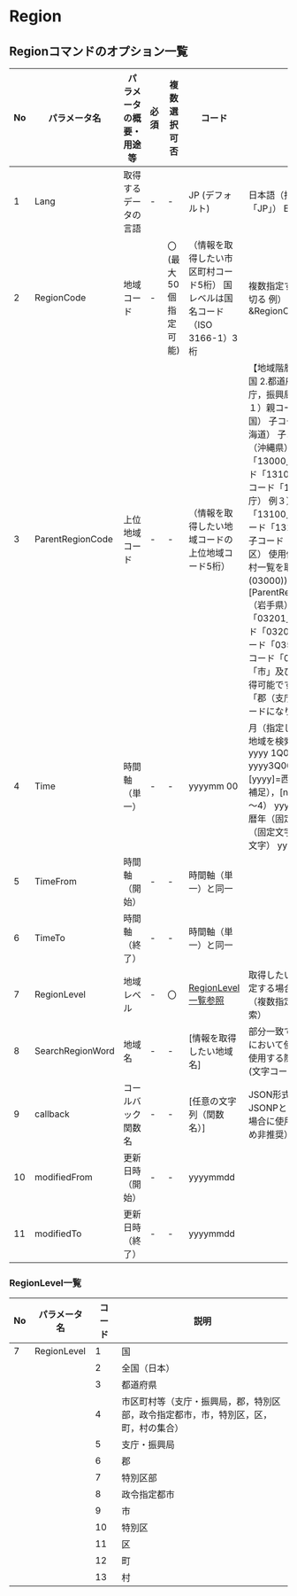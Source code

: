 # Region

## Regionコマンドのオプション一覧

| No | パラメータ名           | パラメータの概要・用途等 | 必須 | 複数選択 可否       | コード                         | 説明                                                                                                                                                                                 |
|----|----------------------|--------------------------|------|-------------------|-------------------------------|--------------------------------------------------------------------------------------------------------------------------------------------------------------------------------------|
| 1  | Lang                 | 取得するデータの言語       | -    | -                 | JP (デフォルト)                | 日本語（指定しない場合は「JP」） EN 英語                                                                                                                                               |
| 2  | RegionCode           | 地域コード                | -    | 〇 (最大50個指定可能) | （情報を取得したい市区町村コード5桁） 国レベルは国名コード（ISO 3166-1）3桁 | 複数指定する場合は、「,」で区切る 例）&RegionCode=00000,13100                                                                                                                         |
| 3  | ParentRegionCode     | 上位地域コード            | -    | -                 | （情報を取得したい地域コードの上位地域コード5桁） | 【地域階層のイメージ】 1.全国 2.都道府県 3.市（郡，支庁，振興局) 4.区，町，村 例１）親コード「00000」（全国） 子コード「01000」（北海道） 子コード「47000」（沖縄県） 例２）親コード「13000」（東京都） 子コード「13100」（特別区部） 子コード「13420」（小笠原支庁） 例３）親コード「13100」（特別区部） 子コード「13101」（千代田区） 子コード「13123」（江戸川区） 使用例）都道府県の市町村一覧を取得（例:岩手県(03000)) 親コード[ParentRegionCode=03000（岩手県）]を指定 子コード「03201」（盛岡市） 子コード「03202」（宮古市） 子コード「03500」（九戸郡） 子コード「03520」（二戸郡） ※「市」及び「郡」の情報が取得可能です。「町」や「村」は「郡（支庁、振興局）」が親コードになります。                                                                                                                                                            |
| 4  | Time                 | 時間軸（単一）            | -    | -                 | yyyymm 00                     | 月（指定した時間に存在する地域を検索する際に使用） yyyy 1Q00, yyyy2Q00, yyyy3Q00, yyyy4Q00 四半期 [yyyy]=西暦年，[mm]=月（0補足），[nQ]=第n四半期（n=1～4） yyyy CY00 暦年 [CY]=暦年（固定文字），[FY]=年度（固定文字），末尾00=（固定文字） yyyy FY00 年度 |
| 5  | TimeFrom             | 時間軸（開始）            | -    | -                 | 時間軸（単一）と同一          |                                                                                                                                                                                      |
| 6  | TimeTo               | 時間軸（終了）            | -    | -                 | 時間軸（単一）と同一          |                                                                                                                                                                                      |
| 7  | RegionLevel          | 地域レベル                | -    | 〇                 | [RegionLevel一覧参照](#regionlevel一覧) | 取得したい地域レベル 複数指定する場合は、「,」で区切る（複数指定時はOR条件で検索）                                                                                                                                          |
| 8  | SearchRegionWord     | 地域名                    | -    | -                 | [情報を取得したい地域名]       | 部分一致で検索 日本語等URLにおいて使用できない文字を使用する際はURLエンコード(文字コードUTF-8)必須                                                                                                                          |
| 9  | callback             | コールバック関数名        | -    | -                 | [任意の文字列（関数名）]       | JSON形式のみ指定可能。JSONPとして情報を指定する場合に使用。（CORS対応のため非推奨）                                                                                                                                         |
| 10 | modifiedFrom         | 更新日時（開始）          | -    | -                 | yyyymmdd                      |                                                                                                                                                                                      |
| 11 | modifiedTo           | 更新日時（終了）          | -    | -                 | yyyymmdd                      |                                                                                                                                                                                      |

### RegionLevel一覧

| No | パラメータ名   | コード | 説明                                                                                   |
|----|----------|------|----------------------------------------------------------------------------------------|
| 7  | RegionLevel | 1    | 国                                                                                     |
|    |              | 2    | 全国（日本）                                                                           |
|    |              | 3    | 都道府県                                                                                |
|    |              | 4    | 市区町村等（支庁・振興局，郡，特別区部，政令指定都市，市，特別区，区，町，村の集合）                                           |
|    |              | 5    | 支庁・振興局                                                                            |
|    |              | 6    | 郡                                                                                     |
|    |              | 7    | 特別区部                                                                               |
|    |              | 8    | 政令指定都市                                                                            |
|    |              | 9    | 市                                                                                     |
|    |              | 10   | 特別区                                                                                 |
|    |              | 11   | 区                                                                                     |
|    |              | 12   | 町                                                                                     |
|    |              | 13   | 村                                                                                     |
